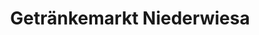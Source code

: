 ---
title: "Getränkemarkt Niederwiesa"
url: /niederwiesa/getraenkemarkt-niederwiesa/
shop: Getränke
---